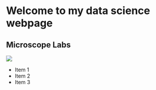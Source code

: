 # Welcome to my data science webpage

## Microscope Labs

<img src="https://cdn.the-scientist.com/assets/articleNo/65746/aImg/31564/artificial-intelligence-image-data-learning-m.png">


- Item 1
- Item 2
- Item 3

